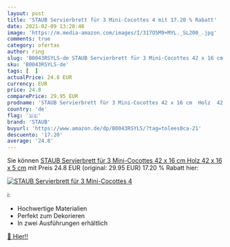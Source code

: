 ```yaml
---
layout: post
title: 'STAUB Servierbrett für 3 Mini-Cocottes 4 mit 17.20 % Rabatt'
date: 2021-02-09 13:28:48
image: 'https://m.media-amazon.com/images/I/317O5M9+MYL._SL200_.jpg'
comments: true
category: ofertas
author: ring
slug: 'B0043RSYLS-de STAUB Servierbrett für 3 Mini-Cocottes 42 x 16 cm Holz 42...'
sku: 'B0043RSYLS-de'
tags: [  ]
actualPrice: 24.8 EUR
currency: EUR
price: 24.8
comparePrice: 29.95 EUR
prodname: 'STAUB Servierbrett für 3 Mini-Cocottes 42 x 16 cm  Holz  42 x 16 x 5 cm'
country: 'de'
flag: '🇩🇪'
brand: 'STAUB'
buyurl: 'https://www.amazon.de/dp/B0043RSYLS/?tag=tolees0ca-21'
descuento: '17.20'
average: '24.8'
---
```


Sie können [STAUB Servierbrett für 3 Mini-Cocottes 42 x 16 cm  Holz  42 x 16 x 5 cm](https://www.amazon.de/dp/B0043RSYLS/?tag=tolees0ca-21) mit Preis 24.8 EUR (original: 29.95 EUR) 17.20 % Rabatt hier:

[![STAUB Servierbrett für 3 Mini-Cocottes 4](https://m.media-amazon.com/images/I/317O5M9+MYL._SL200_.jpg)](https://www.amazon.de/dp/B0043RSYLS/?tag=tolees0ca-21)

ℹ️:

- Hochwertige Materialien
- Perfekt zum Dekorieren
- In zwei Ausführungen erhältlich

[🛒 Hier!!](https://www.amazon.de/dp/B0043RSYLS/?tag=tolees0ca-21)
